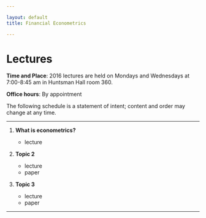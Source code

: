 ```yaml
---

layout: default
title: Financial Econometrics 

---
```


# Lectures

**Time and Place**: 2016 lectures are held on Mondays and Wednesdays at 7:00-8:45 am in Huntsman Hall room 360.

**Office hours**: By appointment

The following schedule is a statement of intent; content and order may change at any time.


---

1. **What is econometrics?** 
    - lecture

2. **Topic 2**
	- lecture
	- paper

3. **Topic 3**
	- lecture
	- paper

---

